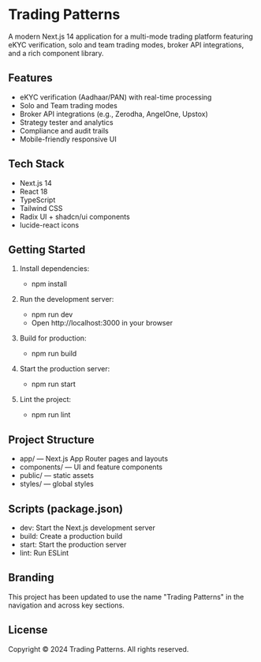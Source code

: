 # Trading Patterns

A modern Next.js 14 application for a multi-mode trading platform featuring eKYC verification, solo and team trading modes, broker API integrations, and a rich component library.

## Features
- eKYC verification (Aadhaar/PAN) with real-time processing
- Solo and Team trading modes
- Broker API integrations (e.g., Zerodha, AngelOne, Upstox)
- Strategy tester and analytics
- Compliance and audit trails
- Mobile-friendly responsive UI

## Tech Stack
- Next.js 14
- React 18
- TypeScript
- Tailwind CSS
- Radix UI + shadcn/ui components
- lucide-react icons

## Getting Started

1. Install dependencies:
   - npm install

2. Run the development server:
   - npm run dev
   - Open http://localhost:3000 in your browser

3. Build for production:
   - npm run build

4. Start the production server:
   - npm run start

5. Lint the project:
   - npm run lint

## Project Structure
- app/ — Next.js App Router pages and layouts
- components/ — UI and feature components
- public/ — static assets
- styles/ — global styles

## Scripts (package.json)
- dev: Start the Next.js development server
- build: Create a production build
- start: Start the production server
- lint: Run ESLint

## Branding
This project has been updated to use the name "Trading Patterns" in the navigation and across key sections.

## License
Copyright © 2024 Trading Patterns. All rights reserved.